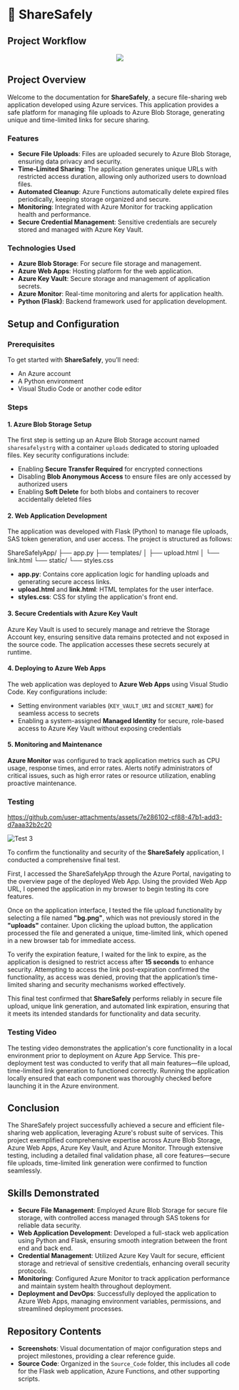 # 📁 ShareSafely

## Project Workflow

<div align="center">
<img alt-text="Project Workflow" src="https://github.com/user-attachments/assets/794e0ef7-3888-4e16-8966-68400a07b8ec">
</div>


## Project Overview

Welcome to the documentation for **ShareSafely**, a secure file-sharing web application developed using Azure services. This application provides a safe platform for managing file uploads to Azure Blob Storage, generating unique and time-limited links for secure sharing.

### Features

- **Secure File Uploads**: Files are uploaded securely to Azure Blob Storage, ensuring data privacy and security.
- **Time-Limited Sharing**: The application generates unique URLs with restricted access duration, allowing only authorized users to download files.
- **Automated Cleanup**: Azure Functions automatically delete expired files periodically, keeping storage organized and secure.
- **Monitoring**: Integrated with Azure Monitor for tracking application health and performance.
- **Secure Credential Management**: Sensitive credentials are securely stored and managed with Azure Key Vault.

### Technologies Used

- **Azure Blob Storage**: For secure file storage and management.
- **Azure Web Apps**: Hosting platform for the web application.
- **Azure Key Vault**: Secure storage and management of application secrets.
- **Azure Monitor**: Real-time monitoring and alerts for application health.
- **Python (Flask)**: Backend framework used for application development.


## Setup and Configuration

### Prerequisites

To get started with **ShareSafely**, you’ll need:

- An Azure account
- A Python environment
- Visual Studio Code or another code editor

### Steps

#### 1. Azure Blob Storage Setup

The first step is setting up an Azure Blob Storage account named `sharesafelystrg` with a container `uploads` dedicated to storing uploaded files. Key security configurations include:

- Enabling **Secure Transfer Required** for encrypted connections
- Disabling **Blob Anonymous Access** to ensure files are only accessed by authorized users
- Enabling **Soft Delete** for both blobs and containers to recover accidentally deleted files

#### 2. Web Application Development

The application was developed with Flask (Python) to manage file uploads, SAS token generation, and user access. The project is structured as follows:

ShareSafelyApp/
├── app.py
├── templates/
│ ├── upload.html
│ └── link.html
└── static/
└── styles.css 


- **app.py**: Contains core application logic for handling uploads and generating secure access links.
- **upload.html** and **link.html**: HTML templates for the user interface.
- **styles.css**: CSS for styling the application's front end.

#### 3. Secure Credentials with Azure Key Vault

Azure Key Vault is used to securely manage and retrieve the Storage Account key, ensuring sensitive data remains protected and not exposed in the source code. The application accesses these secrets securely at runtime.

#### 4. Deploying to Azure Web Apps

The web application was deployed to **Azure Web Apps** using Visual Studio Code. Key configurations include:

- Setting environment variables (`KEY_VAULT_URI` and `SECRET_NAME`) for seamless access to secrets
- Enabling a system-assigned **Managed Identity** for secure, role-based access to Azure Key Vault without exposing credentials

#### 5. Monitoring and Maintenance

**Azure Monitor** was configured to track application metrics such as CPU usage, response times, and error rates. Alerts notify administrators of critical issues, such as high error rates or resource utilization, enabling proactive maintenance.


### Testing


https://github.com/user-attachments/assets/7e286102-cf88-47b1-add3-d7aaa32b2c20



![Test 3](https://github.com/user-attachments/assets/1de023da-1420-4c4d-bb94-c742d59d1054)


To confirm the functionality and security of the **ShareSafely** application, I conducted a comprehensive final test.

First, I accessed the ShareSafelyApp through the Azure Portal, navigating to the overview page of the deployed Web App. Using the provided Web App URL, I opened the application in my browser to begin testing its core features.

Once on the application interface, I tested the file upload functionality by selecting a file named **"bg.png"**, which was not previously stored in the **"uploads"** container. Upon clicking the upload button, the application processed the file and generated a unique, time-limited link, which opened in a new browser tab for immediate access.

To verify the expiration feature, I waited for the link to expire, as the application is designed to restrict access after **15 seconds** to enhance security. Attempting to access the link post-expiration confirmed the functionality, as access was denied, proving that the application’s time-limited sharing and security mechanisms worked effectively.

This final test confirmed that **ShareSafely** performs reliably in secure file upload, unique link generation, and automated link expiration, ensuring that it meets its intended standards for functionality and data security.

### Testing Video

The testing video demonstrates the application's core functionality in a local environment prior to deployment on Azure App Service. This pre-deployment test was conducted to verify that all main features—file upload, time-limited link generation to functioned correctly. Running the application locally ensured that each component was thoroughly checked before launching it in the Azure environment.








## Conclusion

The ShareSafely project successfully achieved a secure and efficient file-sharing web application, leveraging Azure's robust suite of services. This project exemplified comprehensive expertise across Azure Blob Storage, Azure Web Apps, Azure Key Vault, and Azure Monitor. Through extensive testing, including a detailed final validation phase, all core features—secure file uploads, time-limited link generation were confirmed to function seamlessly.

## Skills Demonstrated
- **Secure File Management**: Employed Azure Blob Storage for secure file storage, with controlled access managed through SAS tokens for reliable data security.
- **Web Application Development**: Developed a full-stack web application using Python and Flask, ensuring smooth integration between the front end and back end.
- **Credential Management**: Utilized Azure Key Vault for secure, efficient storage and retrieval of sensitive credentials, enhancing overall security protocols.
- **Monitoring**: Configured Azure Monitor to track application performance and maintain system health throughout deployment.
- **Deployment and DevOps**: Successfully deployed the application to Azure Web Apps, managing environment variables, permissions, and streamlined deployment processes.

## Repository Contents
- **Screenshots**: Visual documentation of major configuration steps and project milestones, providing a clear reference guide.
- **Source Code**: Organized in the `Source_Code` folder, this includes all code for the Flask web application, Azure Functions, and other supporting scripts.


